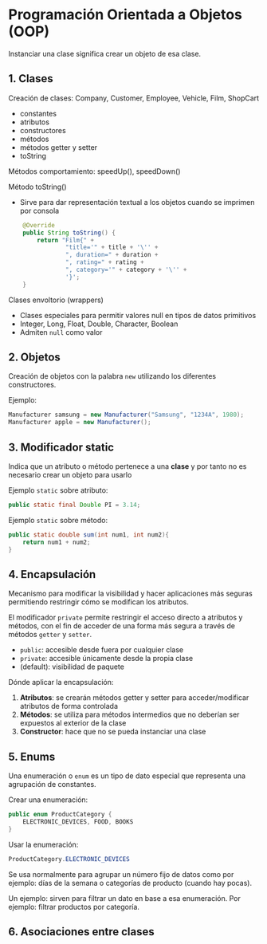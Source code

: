 
# Programación Orientada a Objetos (OOP)

Instanciar una clase significa crear un objeto de esa clase.

## 1. Clases

Creación de clases: Company, Customer, Employee, Vehicle, Film, ShopCart
  * constantes
  * atributos
  * constructores
  * métodos
  * métodos getter y setter
  * toString

Métodos comportamiento: speedUp(), speedDown()

Método toString()
  * Sirve para dar representación textual a los objetos cuando se imprimen por consola

```java
    @Override
    public String toString() {
        return "Film{" +
                "title='" + title + '\'' +
                ", duration=" + duration +
                ", rating=" + rating +
                ", category='" + category + '\'' +
                '}';
    }
```

Clases envoltorio (wrappers)
  * Clases especiales para permitir valores null en tipos de datos primitivos
  * Integer, Long, Float, Double, Character, Boolean 
  * Admiten ``null`` como valor


## 2. Objetos

Creación de objetos con la palabra `new` utilizando los diferentes constructores.

Ejemplo:

```java
Manufacturer samsung = new Manufacturer("Samsung", "1234A", 1980);
Manufacturer apple = new Manufacturer();
```


## 3. Modificador static

Indica que un atributo o método pertenece a una **clase** y por tanto no es necesario crear un objeto para usarlo

Ejemplo `static` sobre atributo:

```java
public static final Double PI = 3.14;
```

Ejemplo `static` sobre método:

```java
public static double sum(int num1, int num2){
	return num1 + num2;
}
```


## 4. Encapsulación

Mecanismo para modificar la visibilidad y hacer aplicaciones más seguras permitiendo restringir cómo se modifican los atributos.

El modificador `private` permite restringir el acceso directo a atributos y métodos, con el fin de acceder de una forma más segura a través de métodos ``getter`` y ``setter``.

* `public`: accesible desde fuera por cualquier clase
* `private`: accesible únicamente desde la propia clase
* (default): visibilidad de paquete

Dónde aplicar la encapsulación:

1. **Atributos**: se crearán métodos getter y setter para acceder/modificar atributos de forma 
   controlada
2. **Métodos**: se utiliza para métodos intermedios que no deberían ser expuestos al exterior de la 
   clase
3. **Constructor**: hace que no se pueda instanciar una clase


## 5. Enums

Una enumeración o ``enum`` es un tipo de dato especial que representa una agrupación de constantes.

Crear una enumeración:

```java
public enum ProductCategory {  
    ELECTRONIC_DEVICES, FOOD, BOOKS  
}
```

Usar la enumeración:

```java
ProductCategory.ELECTRONIC_DEVICES
```

Se usa normalmente para agrupar un número fijo de datos como por ejemplo: días de la semana o categorías de producto (cuando hay pocas).

Un ejemplo: sirven para filtrar un dato en base a esa enumeración. Por ejemplo: filtrar productos por categoría.

## 6. Asociaciones entre clases

